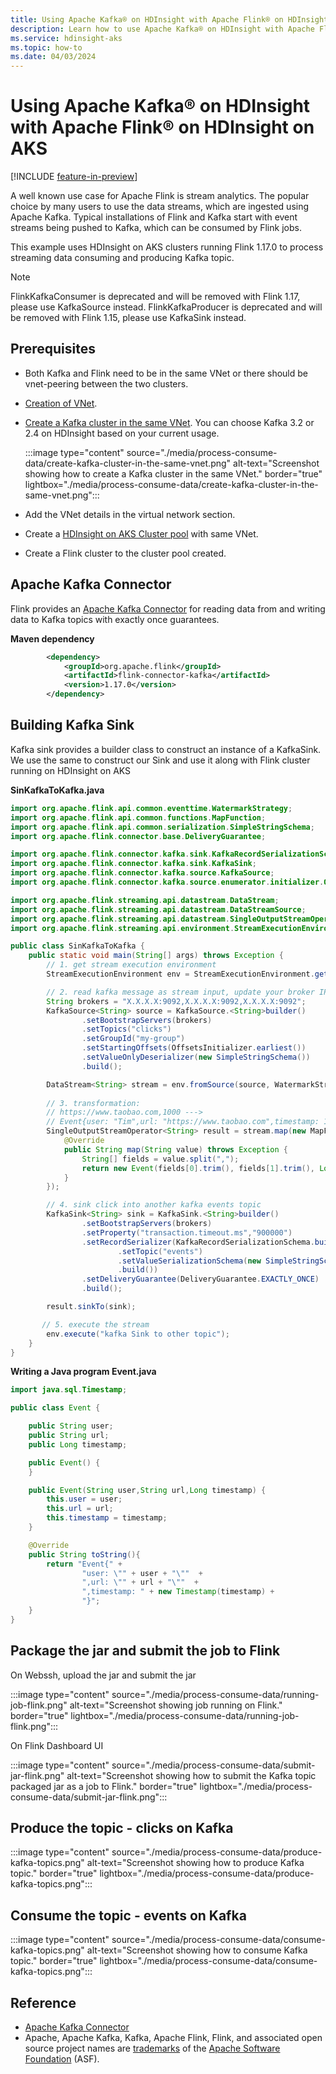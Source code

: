 ```yaml
---
title: Using Apache Kafka® on HDInsight with Apache Flink® on HDInsight on AKS
description: Learn how to use Apache Kafka® on HDInsight with Apache Flink® on HDInsight on AKS
ms.service: hdinsight-aks
ms.topic: how-to
ms.date: 04/03/2024
---
```

 
# Using Apache Kafka® on HDInsight with Apache Flink® on HDInsight on AKS

[!INCLUDE [feature-in-preview](../includes/feature-in-preview.md)]

A well known use case for Apache Flink is stream analytics. The popular choice by many users to use the data streams, which are ingested using Apache Kafka. Typical installations of Flink and Kafka start with event streams being pushed to Kafka, which can be consumed by Flink jobs.

This example uses HDInsight on AKS clusters running Flink 1.17.0 to process streaming data consuming and producing Kafka topic. 

> [!NOTE]
> FlinkKafkaConsumer is deprecated and will be removed with Flink 1.17, please use KafkaSource instead.
> FlinkKafkaProducer is deprecated and will be removed with Flink 1.15, please use KafkaSink instead.

## Prerequisites

* Both Kafka and Flink need to be in the same VNet or there should be vnet-peering between the two clusters. 
* [Creation of VNet](../../hdinsight/hdinsight-create-virtual-network.md).
* [Create a Kafka cluster in the same VNet](../../hdinsight/kafka/apache-kafka-get-started.md). You can choose Kafka 3.2 or 2.4 on HDInsight based on your current usage.

  :::image type="content" source="./media/process-consume-data/create-kafka-cluster-in-the-same-vnet.png" alt-text="Screenshot showing how to	create a Kafka cluster in the same VNet." border="true" lightbox="./media/process-consume-data/create-kafka-cluster-in-the-same-vnet.png":::
  
* Add the VNet details in the virtual network section.  
* Create a [HDInsight on AKS Cluster pool](../quickstart-create-cluster.md) with same VNet.
* Create a Flink cluster to the cluster pool created. 

## Apache Kafka Connector

Flink provides an [Apache Kafka Connector](https://nightlies.apache.org/flink/flink-docs-release-1.16/docs/connectors/datastream/kafka/) for reading data from and writing data to Kafka topics with exactly once guarantees.

**Maven dependency**
``` xml
        <dependency>
            <groupId>org.apache.flink</groupId>
            <artifactId>flink-connector-kafka</artifactId>
            <version>1.17.0</version>
        </dependency>
```

## Building Kafka Sink 

Kafka sink provides a builder class to construct an instance of a KafkaSink. We use the same to construct our Sink and use it along with Flink cluster running on HDInsight on AKS

**SinKafkaToKafka.java**
``` java
import org.apache.flink.api.common.eventtime.WatermarkStrategy;
import org.apache.flink.api.common.functions.MapFunction;
import org.apache.flink.api.common.serialization.SimpleStringSchema;
import org.apache.flink.connector.base.DeliveryGuarantee;

import org.apache.flink.connector.kafka.sink.KafkaRecordSerializationSchema;
import org.apache.flink.connector.kafka.sink.KafkaSink;
import org.apache.flink.connector.kafka.source.KafkaSource;
import org.apache.flink.connector.kafka.source.enumerator.initializer.OffsetsInitializer;

import org.apache.flink.streaming.api.datastream.DataStream;
import org.apache.flink.streaming.api.datastream.DataStreamSource;
import org.apache.flink.streaming.api.datastream.SingleOutputStreamOperator;
import org.apache.flink.streaming.api.environment.StreamExecutionEnvironment;

public class SinKafkaToKafka {
    public static void main(String[] args) throws Exception {
        // 1. get stream execution environment
        StreamExecutionEnvironment env = StreamExecutionEnvironment.getExecutionEnvironment();

        // 2. read kafka message as stream input, update your broker IPs below
        String brokers = "X.X.X.X:9092,X.X.X.X:9092,X.X.X.X:9092";
        KafkaSource<String> source = KafkaSource.<String>builder()
                .setBootstrapServers(brokers)
                .setTopics("clicks")
                .setGroupId("my-group")
                .setStartingOffsets(OffsetsInitializer.earliest())
                .setValueOnlyDeserializer(new SimpleStringSchema())
                .build();

        DataStream<String> stream = env.fromSource(source, WatermarkStrategy.noWatermarks(), "Kafka Source");
        
        // 3. transformation: 
        // https://www.taobao.com,1000 ---> 
        // Event{user: "Tim",url: "https://www.taobao.com",timestamp: 1970-01-01 00:00:01.0}
        SingleOutputStreamOperator<String> result = stream.map(new MapFunction<String, String>() {
            @Override
            public String map(String value) throws Exception {
                String[] fields = value.split(",");
                return new Event(fields[0].trim(), fields[1].trim(), Long.valueOf(fields[2].trim())).toString();
            }
        });

        // 4. sink click into another kafka events topic
        KafkaSink<String> sink = KafkaSink.<String>builder()
                .setBootstrapServers(brokers)
                .setProperty("transaction.timeout.ms","900000")
                .setRecordSerializer(KafkaRecordSerializationSchema.builder()
                        .setTopic("events")
                        .setValueSerializationSchema(new SimpleStringSchema())
                        .build())
                .setDeliveryGuarantee(DeliveryGuarantee.EXACTLY_ONCE)
                .build();

        result.sinkTo(sink);

       // 5. execute the stream
        env.execute("kafka Sink to other topic");
    }
}
```
**Writing a Java program Event.java**
``` java
import java.sql.Timestamp;

public class Event {

    public String user;
    public String url;
    public Long timestamp;

    public Event() {
    }

    public Event(String user,String url,Long timestamp) {
        this.user = user;
        this.url = url;
        this.timestamp = timestamp;
    }

    @Override
    public String toString(){
        return "Event{" +
                "user: \"" + user + "\""  +
                ",url: \"" + url + "\""  +
                ",timestamp: " + new Timestamp(timestamp) +
                "}";
    }
}
```
## Package the jar and submit the job to Flink

On Webssh, upload the jar and submit the jar

:::image type="content" source="./media/process-consume-data/running-job-flink.png" alt-text="Screenshot showing job running on Flink." border="true" lightbox="./media/process-consume-data/running-job-flink.png":::

On Flink Dashboard UI

:::image type="content" source="./media/process-consume-data/submit-jar-flink.png" alt-text="Screenshot showing how to submit the Kafka topic packaged jar as a job to Flink." border="true" lightbox="./media/process-consume-data/submit-jar-flink.png":::


## Produce the topic - clicks on Kafka

:::image type="content" source="./media/process-consume-data/produce-kafka-topics.png" alt-text="Screenshot showing how to produce Kafka topic." border="true" lightbox="./media/process-consume-data/produce-kafka-topics.png":::

## Consume the topic - events on Kafka

:::image type="content" source="./media/process-consume-data/consume-kafka-topics.png" alt-text="Screenshot showing how to consume Kafka topic." border="true" lightbox="./media/process-consume-data/consume-kafka-topics.png":::

## Reference

* [Apache Kafka Connector](https://nightlies.apache.org/flink/flink-docs-release-1.13/docs/connectors/datastream/kafka)
* Apache, Apache Kafka, Kafka, Apache Flink, Flink, and associated open source project names are [trademarks](../trademarks.md) of the [Apache Software Foundation](https://www.apache.org/) (ASF).
